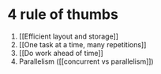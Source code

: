 # 4 rule of thumbs
1. [[Efficient layout and storage]]
2. [[One task at a time, many repetitions]]
3. [[Do work ahead of time]]
4. Parallelism ([[concurrent vs parallelism]])
